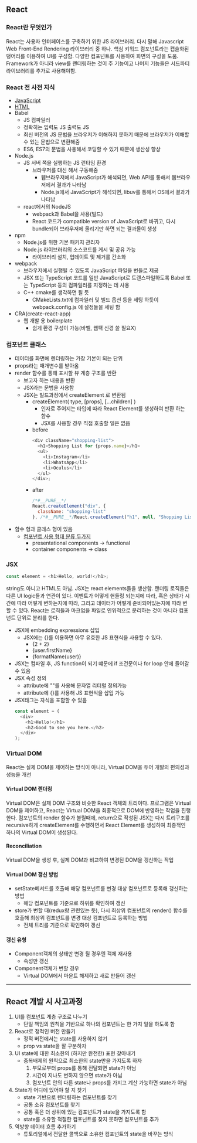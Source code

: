 ## React

### React란 무엇인가
React는 사용자 인터페이스를 구축하기 위한 JS 라이브러리. 다시 말해 Javascript Web Front-End Rendering 라이브러리 중 하나. 
핵심 키워드 컴포넌트라는 캡슐화된 덩어리를 이용하여 UI를 구성함. 다양한 컴포넌트를 사용하여 화면의 구성을 도움. Framework가 아니라  view를 랜더링하는 것이 주 기능이고 나머지 기능들은 서드파티 라이브러리를 추가로 사용해야함. 

### React 전 사전 지식
* [JavaScript](https://github.com/SNURFER/study/blob/main/web/js/js_2021_06_09.md)
*  [HTML](https://github.com/SNURFER/study/blob/main/web/html/html_2021_06_09.md)
* Babel
	* JS  컴파일러
	* 정확히는 입력도 JS  출력도 JS 
	* 최신 버전의 JS 문법을 브라우저가 이해하지 못하기 때문에 브라우저가 이해할 수 있는 문법으로 변환해줌
	* ES6, ES7의 문법을 사용해서 코딩할 수 있기 때문에 생산성 향상
* Node.js
	* JS 서버 쪽을 실행하는 JS 런타임 환경
		* 브라우저를 대신 해서 구동해줌
			* 웹브라우저에서 JavaScript가 해석되면, Web API를 통해서 웹브라우저에서 결과가 나타남
			* Node.js에서 JavaScript가 해석되면, libuv를 통해서 OS에서 결과가 나타남
	* react에서의 NodeJS
		* webpack과 Babel을 사용(빌드)
		* React 코드가 compatible version of JavaScript로 바뀌고, 다시 bundle되어 브라우저에 올리기만 하면 되는 결과물이 생성
* npm
	* Node.js를 위한 기본 패키지 관리자
	* Node.js 라이브러리의 소스코드를 게시 및 공유 가능
		* 라이브러리 설치, 업데이트 및 제거를 간소화
* webpack
	* 브라우저에서 실행될 수 있도록 JavaScript 파일을 번들로 제공
	*  JSX 또는 TypeScript 코드를 일반 JavaScript로 트랜스파일하도록 Babel 또는 TypeScript 등의 컴파일러를 지정하는 데 사용
	* C++  cmake를 생각하면 될 듯
		* CMakeLists.txt에 컴파일러 및 빌드 옵션 등을 세팅 하듯이 webpack.config.js 에 설정들을 세팅 함
* CRA(create-react-app)
	* 웹 개발 용 boilerplate
		* 쉽게 환경 구성이 가능(바벨, 웹팩 신경 쓸 필요X)

### 컴포넌트 클래스
*  데이터를 화면에 렌더링하는 가장 기본이 되는 단위
* props라는 매개변수를 받아옴
* render 함수를 통해 표시할 뷰 계층 구조를 반환 
	* 보고자 하는 내용을 반환
	* JSX라는 문법을 사용함 
	* JSX는 빌드과정에서 createElement 로 변환됨 
		* createElement(  type, [props], [...children] )
			* 인자로  주어지는 타입에 따라 React Element를 생성하여 반환 하는 함수
			* JSX를 사용할 경우 직접 호출할 일은 없음
		* before
			```js
			<div className="shopping-list">
			  <h1>Shopping List for {props.name}</h1>
			  <ul>
			    <li>Instagram</li>
			    <li>WhatsApp</li>
			    <li>Oculus</li>
			  </ul>
			</div>;
			```
		* after
			```js
			/*#__PURE__*/
			React.createElement("div", {
			  className: "shopping-list"
			}, /*#__PURE__*/React.createElement("h1", null, "Shopping List for ", props.name), /*#__PURE__*/React.createElement("ul", null, /*#__PURE__*/React.createElement("li", null, "Instagram"), /*#__PURE__*/React.createElement("li", null, "WhatsApp"), /*#__PURE__*/React.createElement("li", null, "Oculus")));
			``` 
* 함수 형과 클래스 형이 있음
	* [컴포넌트 사용 형태 분류 두가지](https://medium.com/@dan_abramov/smart-and-dumb-components-7ca2f9a7c7d0)
		* presentational components -> functional
		* container components -> class

### JSX
```js
const element = <h1>Hello, world!</h1>;
```
string도 아니고 HTML도 아님. JSX는 react elements들을 생산함. 랜더링 로직들은 다른 UI logic들과 연관이 있다. 이벤트가 어떻게 핸들링 되는지에 따라, 혹은 상태가 시간에 따라 어떻게 변하는지에 따라, 그리고 데이터가 어떻게 준비되어있는지에 따라 변할 수 있다. React는 로직들과 마크업을 파일로 인위적으로 분리하는 것이 아니라 컴포넌트 단위로 분리를 한다. 
* JSX에 embedding expressions 삽입
	* JSX에는 {}를 이용하면 아무 유효한 JS 표현식을 사용할 수 있다. 
		* {2 + 2}
		* {user.firstName}
		* {formatName(user)}
* JSX는 컴파일 후, JS function이 되기 떄문에 if 조건문이나 for loop 안에 들어갈 수 있음
* JSX 속성 정의
	* attribute에 ""를 사용해 문자열 리터럴 정의가능
	* attribute에 {}를 사용해 JS 표현식을 삽입 가능
* JSX태그는 자식을 포함할 수 있음
	```js
	const element = (
	  <div>
	    <h1>Hello!</h1>
	    <h2>Good to see you here.</h2>
	  </div>
	);
	```

### Virtual DOM
React는 실제 DOM을 제어하는 방식이 아니라, Virtual DOM을 두어 개발의 편의성과 성능을 개선

#### Virtual DOM 렌더링 
Virtual DOM은 실제 DOM 구조와 비슷한 React 객체의 트리이다. 프로그램은 Virtual DOM을 제어하고, React는 Virtual DOM을 최종적으로 DOM에 반영하는 작업을 진행한다. 컴포넌트의 render 함수가 불릴때에, return으로 작성된 JSX는 다시 트리구조를 recursive하게 createElement를 수행하면서 React Element를 생성하여 최종적인 하나의 Virtual DOM이 생성된다. 

#### Reconciliation
Virtual DOM을 생성 후, 실제 DOM과 비교하여 변경된 DOM을 갱신하는 작업

#### Virtual DOM 갱신 방법
* setState메서드를 호출해 해당 컴포넌트를 변경 대상 컴포넌트로 등록해 갱신하는 방법
	* 해당 컴포넌트를 기준으로 하위를 확인하여 갱신
* store가 변할 때(redux랑 관련있는 듯), 다시 최상위 컴포넌트의 render() 함수를 호출해 최상위 컴포넌트를 변경 대상 컴포넌트로 등록하는 방법
	* 전체 트리를 기준으로 확인하여 갱신

#### 갱신 유형
* Component객체의 상태만 변경 될 경우엔 객체 재사용
	* 속성만 갱신
* Component객체가 변할 경우
	* Virtual DOM에서 마운트 해제하고 새로 만들어 갱신
---
## React 개발 시 사고과정
1. UI를 컴포넌트 계층 구조로 나누기
	* 단일 책임의 원칙을 기반으로 하나의 컴포넌트는 한 가지 일을 하도록 함
2. React로 정적인 버전 만들기
	* 정적 버전에서는 state를 사용하지 않기
	* prop vs state을 잘 구분하자
3. UI state에 대한 최소한의 (하지만 완전한) 표현 찾아내기
	* 중복배제의 원칙으로 최소한의 state만을 가지도록 하자
		1.  부모로부터 props를 통해 전달되면 state가 아님
		2.  시간이 지나도 변하지 않으면 state가 아님
		3.  컴포넌트 안의 다른 state나 props를 가지고 계산 가능하면 state가 아님
4. State가 어디에 있어야 할 지 찾기
	* state 기반으로 렌더링하는 컴포넌트를 찾기
	* 공통 소유 컴포넌트를 찾기 
	* 공통 혹은 더 상위에 있는 컴포넌트가 state을 가지도록 함
	* state를 소유할 적절한 컴포넌트를 찾지 못하면 컴포넌트를 추가
5. 역방향 데이터 흐름 추가하기
	* 튜토리얼에서 전달한 콜백으로 소유한 컴포넌트의 state을 바꾸는 방식 
